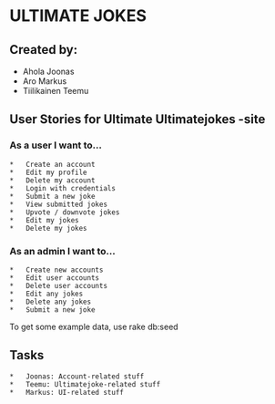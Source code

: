 ULTIMATE JOKES  
==============

Created by: 
----------- 
+	Ahola Joonas  
+	Aro Markus  
+	Tiilikainen Teemu  



User Stories for Ultimate Ultimatejokes -site  
-------------------------------------
  
### As a user I want to…  
	* 	Create an account  
	* 	Edit my profile  
	* 	Delete my account  
	* 	Login with credentials  
	* 	Submit a new joke  
	* 	View submitted jokes  
	* 	Upvote / downvote jokes  
	* 	Edit my jokes  
	* 	Delete my jokes  
  
### As an admin I want to…  
	* 	Create new accounts  
	* 	Edit user accounts  
	* 	Delete user accounts  
	* 	Edit any jokes  
	* 	Delete any jokes  
	* 	Submit a new joke  


To get some example data, use rake db:seed

Tasks
-----

	*	Joonas: Account-related stuff
	*	Teemu: Ultimatejoke-related stuff
	*	Markus: UI-related stuff